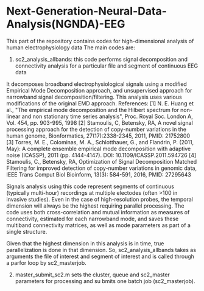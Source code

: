 # Next-Generation-Neural-Data-Analysis(NGNDA)-EEG
This part of the repository contains codes for high-dimensional analysis of human electrophysiology data
The main codes are:
1. sc2_analysis_allbands: this code performs signal decomposition and connectivity analysis 
for a particular file and segment of continuous EEG data

It decomposes broadband electrophysiological signals using a modified Empirical Mode Decomposition
approach, and unsupervised approach for narrowband signal decomposition/filtering. This analysis uses various modifications
of the original EMD approach.
References:
[1] N. E. Huang et al., "The empirical mode decomposition and the
Hilbert spectrum for non-linear and non stationary time series analysis",
Proc. Royal Soc. London A, Vol. 454, pp. 903-995, 1998
[2] Stamoulis, C, Betensky, RA, A novel signal processing approach for the detection of copy-number variations 
in the human genome, Bionformatics, 27(17):2338-2345, 2011, PMID: 21752800
[3] Torres, M. E., Colominas, M. A., Schlotthauer, G., and Flandrin, P. (2011, May):
A complete ensemble empirical mode decomposition with adaptive noise
(ICASSP), 2011 (pp. 4144-4147). DOI: 10.1109/ICASSP.2011.594726
[4] Stamoulis, C., Betensky, RA, Optimization of Signal Decomposition Matched Filtering for improved detection 
of copy-number variations in genomic data, IEEE Trans Comput Biol Bioinform, 13(3): 584-591, 2016, PMID: 27295643

Signals analysis using this code represent segments of continuous (typically multi-hour) recordings at multiple electodes 
(often >100 in invasive studies). Even in the case of high-resolution probes, the temporal dimension will always be the highest
requiring parallel processing.
The code uses both cross-correlation and mutual information as measures of connectivity, estimated for each narrowband mode,
and saves these multiband connectivity matrices, as well as mode parameters as part of a single structure.

Given that the highest dimension in this analysis is in time, true parallelization is done in that dimension.
So, sc2_analysis_allbands takes as arguments the file of interest and segment of interest and 
is called through a parfor loop by sc2_masterjob.

2. master_submit_sc2.m sets the cluster, queue and sc2_master parameters for processing and su
bmits one batch job (sc2_masterjob).


